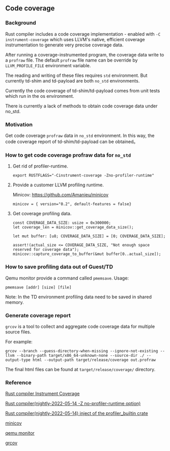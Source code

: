 ## Code coverage

### Background

Rust compiler includes a code coverage implementation - enabled with `-C instrument-coverage` which uses LLVM's native, efficient coverage instrumentation to generate very precise coverage data.

After running a coverage-instrumented program, the coverage data write to a `profraw` file. The default `profraw` file name can be override by `LLVM_PROFILE_FILE` environment variable.

The reading and writing of these files requires `std` environment.
But currently td-shim and td-payload are both `no_std` environments.

Currently the code coverage of td-shim/td-payload comes from unit tests which run in the os environment. 

There is currently a lack of methods to obtain code coverage data under no_std.

### Motivation

Get code coverage `profraw` data in `no_std` environment. In this way, the code coverage report of td-shim/td-payload can be obtained。

### How to get code coverage profraw data for `no_std`

1. Get rid of profiler-runtime.
   ```
   export RUSTFLAGS="-Cinstrument-coverage -Zno-profiler-runtime"
   ```
2. Provide a customer LLVM profiling runtime.

   Minicov: https://github.com/Amanieu/minicov
   ```
   minicov = { version="0.2", default-features = false}
   ```
3. Get coverage profiling data.
   ```
   const COVERAGE_DATA_SIZE: usize = 0x300000;
   let coverage_len = minicov::get_coverage_data_size();

   let mut buffer: [u8; COVERAGE_DATA_SIZE] = [0; COVERAGE_DATA_SIZE];

   assert!(actual_size <= COVERAGE_DATA_SIZE, "Not enough space reserved for coverage data");
   minicov::capture_coverage_to_buffer(&mut buffer[0..actual_size]);
   ```

### How to save profiling data out of Guest/TD

Qemu monitor provide a command called `pmemsave`.
Usage:
```
pmemsave [addr] [size] [file]
```

Note: In the TD environment profiling data need to be saved in shared memory.

### Generate coverage report

`grcov` is a tool to collect and aggregate code coverage data for multiple source files.

For example:

```
grcov --branch --guess-directory-when-missing --ignore-not-existing --llvm --binary-path target/x86_64-unknown-none --source-dir ./ --output-type html --output-path target/release/coverage out.profraw
```

The final html files can be found at `target/release/coverage/` directory.

### Reference

[Rust compiler Instrument Coverage](https://github.com/rust-lang/rust/blob/master/src/doc/rustc/src/instrument-coverage.md)

[Rust compiler(nightly-2022-05-14 -Z no-profiler-runtime option)](https://github.com/rust-lang/rust/blob/70b3681bf621bc0de91ffab711b2350068b4c466/compiler/rustc_session/src/options.rs#L1368)

[Rust compiler(nightly-2022-05-14) inject of the profiler_builtin crate](https://github.com/rust-lang/rust/blob/70b3681bf621bc0de91ffab711b2350068b4c466/compiler/rustc_metadata/src/creader.rs#L760)

[minicov](https://github.com/Amanieu/minicov)

[qemu monitor](https://qemu.readthedocs.io/en/latest/system/monitor.html)

[grcov](https://github.com/mozilla/grcov)
